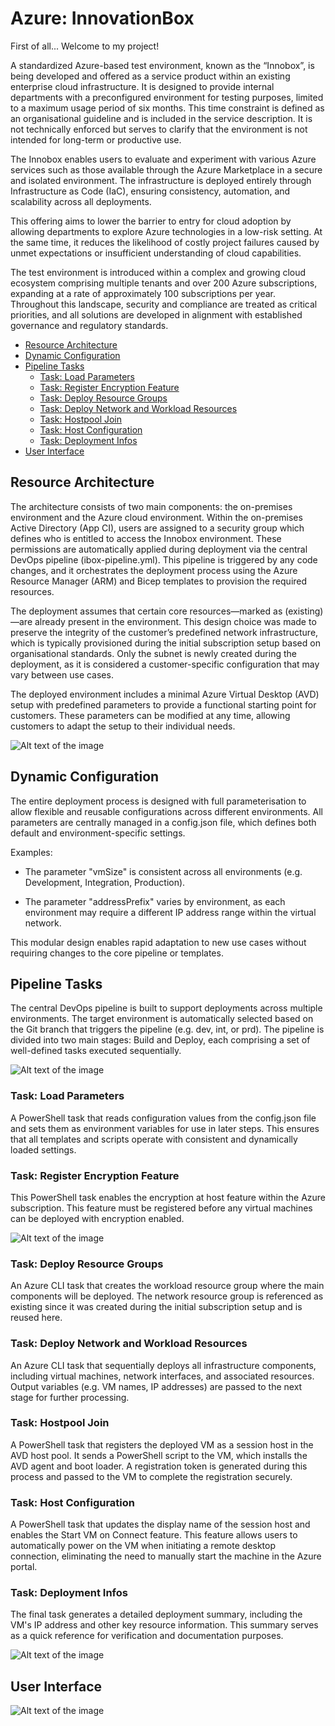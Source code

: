 # Azure: InnovationBox
First of all... Welcome to my project!

A standardized Azure-based test environment, known as the “Innobox”, is being developed and offered as a service product within an existing enterprise cloud infrastructure. It is designed to provide internal departments with a preconfigured environment for testing purposes, limited to a maximum usage period of six months. This time constraint is defined as an organisational guideline and is included in the service description. It is not technically enforced but serves to clarify that the environment is not intended for long-term or productive use.

The Innobox enables users to evaluate and experiment with various Azure services such as those available through the Azure Marketplace in a secure and isolated environment. The infrastructure is deployed entirely through Infrastructure as Code (IaC), ensuring consistency, automation, and scalability across all deployments.

This offering aims to lower the barrier to entry for cloud adoption by allowing departments to explore Azure technologies in a low-risk setting. At the same time, it reduces the likelihood of costly project failures caused by unmet expectations or insufficient understanding of cloud capabilities.

The test environment is introduced within a complex and growing cloud ecosystem comprising multiple tenants and over 200 Azure subscriptions, expanding at a rate of approximately 100 subscriptions per year. Throughout this landscape, security and compliance are treated as critical priorities, and all solutions are developed in alignment with established governance and regulatory standards.

- [Resource Architecture](#resource-architecture)
- [Dynamic Configuration](#dynamic-configuration)
- [Pipeline Tasks](#pipeline-tasks)
  - [Task: Load Parameters](#task-load-parameters)
  - [Task: Register Encryption Feature](#task-register-encryption-feature)
  - [Task: Deploy Resource Groups](#task-deploy-resource-groups)
  - [Task: Deploy Network and Workload Resources](#task-deploy-network-and-workload-resources)
  - [Task: Hostpool Join](#task-hostpool-join)
  - [Task: Host Configuration](#task-host-configuration)
  - [Task: Deployment Infos](#task-deployment-infos)
- [User Interface](#user-interface)

## Resource Architecture
The architecture consists of two main components: the on-premises environment and the Azure cloud environment. Within the on-premises Active Directory (App CI), users are assigned to a security group which defines who is entitled to access the Innobox environment. These permissions are automatically applied during deployment via the central DevOps pipeline (ibox-pipeline.yml). This pipeline is triggered by any code changes, and it orchestrates the deployment process using the Azure Resource Manager (ARM) and Bicep templates to provision the required resources.

The deployment assumes that certain core resources—marked as (existing)—are already present in the environment. This design choice was made to preserve the integrity of the customer’s predefined network infrastructure, which is typically provisioned during the initial subscription setup based on organisational standards. Only the subnet is newly created during the deployment, as it is considered a customer-specific configuration that may vary between use cases.

The deployed environment includes a minimal Azure Virtual Desktop (AVD) setup with predefined parameters to provide a functional starting point for customers. These parameters can be modified at any time, allowing customers to adapt the setup to their individual needs.


![Alt text of the image](https://github.com/JoelIzDa/InnovationBox/blob/main/images/plan.png)

## Dynamic Configuration
The entire deployment process is designed with full parameterisation to allow flexible and reusable configurations across different environments. All parameters are centrally managed in a config.json file, which defines both default and environment-specific settings.

Examples:

- The parameter "vmSize" is consistent across all environments (e.g. Development, Integration, Production).

- The parameter "addressPrefix" varies by environment, as each environment may require a different IP address range within the virtual network.

This modular design enables rapid adaptation to new use cases without requiring changes to the core pipeline or templates.

## Pipeline Tasks
The central DevOps pipeline is built to support deployments across multiple environments. The target environment is automatically selected based on the Git branch that triggers the pipeline (e.g. dev, int, or prd). The pipeline is divided into two main stages: Build and Deploy, each comprising a set of well-defined tasks executed sequentially.

![Alt text of the image](https://github.com/JoelIzDa/InnovationBox/blob/main/images/deployment.png)

### Task: Load Parameters
A PowerShell task that reads configuration values from the config.json file and sets them as environment variables for use in later steps. This ensures that all templates and scripts operate with consistent and dynamically loaded settings.

### Task: Register Encryption Feature
This PowerShell task enables the encryption at host feature within the Azure subscription. This feature must be registered before any virtual machines can be deployed with encryption enabled.

![Alt text of the image](https://github.com/JoelIzDa/InnovationBox/blob/main/images/encryption-at-host-comparison.jpg)

### Task: Deploy Resource Groups
An Azure CLI task that creates the workload resource group where the main components will be deployed. The network resource group is referenced as existing since it was created during the initial subscription setup and is reused here.

### Task: Deploy Network and Workload Resources
An Azure CLI task that sequentially deploys all infrastructure components, including virtual machines, network interfaces, and associated resources. Output variables (e.g. VM names, IP addresses) are passed to the next stage for further processing.

### Task: Hostpool Join
A PowerShell task that registers the deployed VM as a session host in the AVD host pool. It sends a PowerShell script to the VM, which installs the AVD agent and boot loader. A registration token is generated during this process and passed to the VM to complete the registration securely.

### Task: Host Configuration
A PowerShell task that updates the display name of the session host and enables the Start VM on Connect feature. This feature allows users to automatically power on the VM when initiating a remote desktop connection, eliminating the need to manually start the machine in the Azure portal.

### Task: Deployment Infos
The final task generates a detailed deployment summary, including the VM's IP address and other key resource information. This summary serves as a quick reference for verification and documentation purposes.


![Alt text of the image](https://github.com/JoelIzDa/InnovationBox/blob/main/images/DeploymentOverview.png)

## User Interface

![Alt text of the image](https://github.com/JoelIzDa/InnovationBox/blob/main/images/windowsapp.png)

